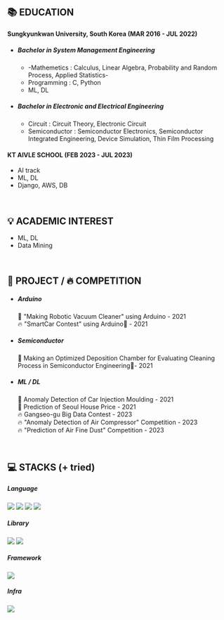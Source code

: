 ## 📚 EDUCATION
#### Sungkyunkwan University, South Korea (MAR 2016 - JUL 2022)
  - ##### Bachelor in System Management Engineering <br>
    - -Mathemetics : Calculus, Linear Algebra, Probability and Random Process, Applied Statistics-
    - Programming : C, Python
    - ML, DL
  - ##### Bachelor in Electronic and Electrical Engineering
      - Circuit : Circuit Theory, Electronic Circuit
      - Semiconductor : Semiconductor Electronics, Semiconductor Integrated Engineering, Device Simulation, Thin Film Processing
#### KT AIVLE SCHOOL (FEB 2023 - JUL 2023)
  - AI track
  - ML, DL
  - Django, AWS, DB
<br>

## 💡 ACADEMIC INTEREST
  - ML, DL
  - Data Mining
<br>

## 📃 PROJECT / 🔥 COMPETITION
  - ##### Arduino
    📃 "Making Robotic Vacuum Cleaner" using Arduino - 2021  <br>
    🔥 "SmartCar Contest" using Arduino🥇 - 2021  <br>
  - ##### Semiconductor
    📃 Making an Optimized Deposition Chamber for Evaluating Cleaning Process in Semiconductor Engineering🥈- 2021
  - ##### ML / DL
    📃 Anomaly Detection of Car Injection Moulding - 2021  <br>
    📃 Prediction of Seoul House Price - 2021  <br>
    🔥 Gangseo-gu Big Data Contest - 2023  <br>
    🔥 "Anomaly Detection of Air Compressor" Competition - 2023  <br>
    🔥 "Prediction of Air Fine Dust" Competition - 2023
<br>

## 💻 STACKS (+ tried)
##### Language <br>
<span><img src="https://img.shields.io/badge/Python-3776AB?style=for-the-badge&logo=Python&logoColor=white"></span>
<span><img src="https://img.shields.io/badge/HTML5-E34F26?style=for-the-badge&logo=HTML5&logoColor=white"></span>
<span><img src="https://img.shields.io/badge/CSS3-1572B6?style=for-the-badge&logo=CSS3&logoColor=white"></span>
<span><img src="https://img.shields.io/badge/javascript-F7DF1E?style=for-the-badge&logo=javascript&logoColor=black"></span>
##### Library <br>
<span><img src="https://img.shields.io/badge/tensorflow-FF6F00?style=for-the-badge&logo=tensorflow&logoColor=white"></span>
<span><img src="https://img.shields.io/badge/keras-D00000?style=for-the-badge&logo=keras&logoColor=white"></span>
##### Framework <br>
<span><img src="https://img.shields.io/badge/django-092E20?style=for-the-badge&logo=django&logoColor=white"></span>
##### Infra <br>
<span><img src="https://img.shields.io/badge/amazonaws-232F3E?style=for-the-badge&logo=amazonaws&logoColor=white"></span>
